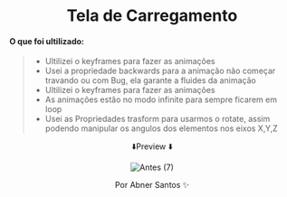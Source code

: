 <div align="center">
 <h1> Tela de Carregamento</h1>

 </div>
 


####  O que foi ultilizado:
> * Ultilizei o keyframes para fazer as animações
> * Usei a propriedade backwards para a animação não começar travando ou com Bug, ela garante a fluides da animação
> * Ultilizei o keyframes para fazer as animações
> * As animações estão no modo infinite para sempre ficarem em loop
> * Usei as Propriedades trasform para usarmos o rotate, assim podendo manipular os angulos dos elementos nos eixos X,Y,Z








<div align="center">

⬇️Preview ⬇️




![Antes (7)](https://user-images.githubusercontent.com/107922389/197371420-f4e62359-5bcc-4042-adba-e5aaba9ed547.gif)


   <p style="text-align: center;">Por Abner Santos ✨</p>
  </div>

 





